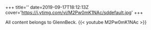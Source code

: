 +++
title=''
date=2019-09-17T18:12:13Z
cover='https://i.ytimg.com/vi/M2Pw0mK1NAc/sddefault.jpg'
+++

All content belongs to GlennBeck.
{{< youtube M2Pw0mK1NAc >}}
